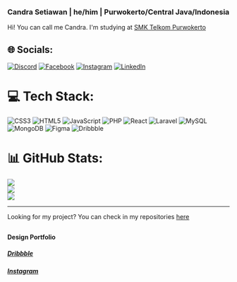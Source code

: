 ### Candra Setiawan | he/him | Purwokerto/Central Java/Indonesia
Hi! You can call me Candra. I'm studying at <a href="https://smktelkom-pwt.sch.id/">SMK Telkom Purwokerto<a/>

## 🌐 Socials:
[![Discord](https://img.shields.io/badge/Discord-%237289DA.svg?logo=discord&logoColor=white)](https://discord.com/users/911938523593068564) [![Facebook](https://img.shields.io/badge/Facebook-%231877F2.svg?logo=Facebook&logoColor=white)](https://www.facebook.com/chandra.setyawan.7146/) [![Instagram](https://img.shields.io/badge/Instagram-%23E4405F.svg?logo=Instagram&logoColor=white)](https://instagram.com/can_setiawan) [![LinkedIn](https://img.shields.io/badge/LinkedIn-%230077B5.svg?logo=linkedin&logoColor=white)](https://www.linkedin.com/in/candra-setiawan-783857253/) 

# 💻 Tech Stack:
![CSS3](https://img.shields.io/badge/css3-%231572B6.svg?style=for-the-badge&logo=css3&logoColor=white) ![HTML5](https://img.shields.io/badge/html5-%23E34F26.svg?style=for-the-badge&logo=html5&logoColor=white) ![JavaScript](https://img.shields.io/badge/javascript-%23323330.svg?style=for-the-badge&logo=javascript&logoColor=%23F7DF1E) ![PHP](https://img.shields.io/badge/php-%23777BB4.svg?style=for-the-badge&logo=php&logoColor=white) ![React](https://img.shields.io/badge/react-%2320232a.svg?style=for-the-badge&logo=react&logoColor=%2361DAFB) ![Laravel](https://img.shields.io/badge/laravel-%23FF2D20.svg?style=for-the-badge&logo=laravel&logoColor=white) ![MySQL](https://img.shields.io/badge/mysql-%2300f.svg?style=for-the-badge&logo=mysql&logoColor=white) ![MongoDB](https://img.shields.io/badge/MongoDB-%234ea94b.svg?style=for-the-badge&logo=mongodb&logoColor=white) 	![Figma](https://img.shields.io/badge/figma-%23F24E1E.svg?style=for-the-badge&logo=figma&logoColor=white) ![Dribbble](https://img.shields.io/badge/Dribbble-EA4C89?style=for-the-badge&logo=dribbble&logoColor=white)
# 📊 GitHub Stats:
![](https://github-readme-stats.vercel.app/api?username=CandraDev23&theme=dark&hide_border=false&include_all_commits=false&count_private=false)<br/>
![](https://github-readme-streak-stats.herokuapp.com/?user=CandraDev23&theme=dark&hide_border=false)<br/>
![](https://github-readme-stats.vercel.app/api/top-langs/?username=CandraDev23&theme=dark&hide_border=false&include_all_commits=false&count_private=false&layout=compact)

---

Looking for my project? You can check in my repositories <a href="https://github.com/CandraDev23?tab=repositories">here<a/>
  
##

#### Design Portfolio

##### <a href="https://dribbble.com/DesignByCandra">Dribbble<a>
##### <a href="https://www.instagram.com/designbycandra/">Instagram<a>
